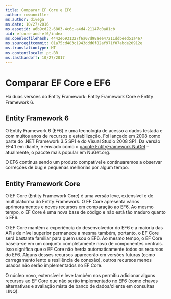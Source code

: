 ```yaml
---
title: Comparar EF Core e EF6
author: rowanmiller
ms.author: divega
ms.date: 10/27/2016
ms.assetid: a6b9cd22-6803-4c6c-a4d4-21147c0a81cb
uid: efcore-and-ef6/index
ms.openlocfilehash: 4442e6931327f6a07d98aee47211ddbeed51a467
ms.sourcegitcommit: 01a75cd483c1943ddd6f82af971f07abde20912e
ms.translationtype: HT
ms.contentlocale: pt-BR
ms.lasthandoff: 10/27/2017
---
```

# <a name="compare-ef-core--ef6"></a>Comparar EF Core e EF6

Há duas versões do Entity Framework: Entity Framework Core e Entity Framework 6.

## <a name="entity-framework-6"></a>Entity Framework 6

O Entity Framework 6 (EF6) é uma tecnologia de acesso a dados testada e com muitos anos de recursos e estabilização. Foi lançado em 2008 como parte do .NET Framework 3.5 SP1 e do Visual Studio 2008 SP1. Da versão EF4.1 em diante, é enviado como o [pacote EntityFramework NuGet](https://www.nuget.org/packages/EntityFramework/) – atualmente, o pacote mais popular em NuGet.org.

O EF6 continua sendo um produto compatível e continuaremos a observar correções de bug e pequenas melhorias por algum tempo.

## <a name="entity-framework-core"></a>Entity Framework Core

O EF Core (Entity Framework Core) é uma versão leve, extensível e de multiplaforma do Entity Framework. O EF Core apresenta vários aprimoramentos e novos recursos em comparação ao EF6. Ao mesmo tempo, o EF Core é uma nova base de código e não está tão maduro quanto o EF6.

O EF Core mantém a experiência do desenvolvedor do EF6 e a maioria das APIs de nível superior permanece a mesma também, portanto, o EF Core será bastante familiar para quem usou o EF6. Ao mesmo tempo, o EF Core baseia-se em um conjunto completamente novo de componentes centrais. Isso significa que o EF Core não herda automaticamente todos os recursos do EF6. Alguns desses recursos aparecerão em versões futuras (como carregamento lento e resiliência de conexão), outros recursos menos usados não serão implementados no EF Core.

O núcleo novo, extensível e leve também nos permitiu adicionar alguns recursos ao EF Core que não serão implementado no EF6 (como chaves alternativas e avaliação mista de banco de dados/cliente em consultas LINQ).
